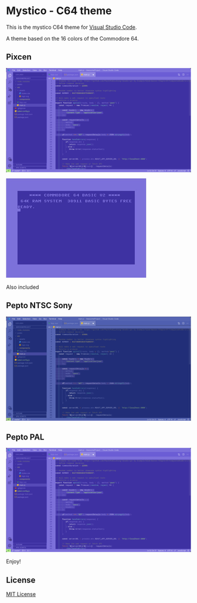# Mystico - C64 theme

This is the mystico C64 theme for [Visual Studio Code](http://code.visualstudio.com).

A theme based on the 16 colors of the Commodore 64.

## Pixcen

![Screenshot](https://raw.githubusercontent.com/chibanti/mystico-c64-vscode-theme/master/images/screenshots/screenshot-1.png)

![Screenshot](https://raw.githubusercontent.com/chibanti/mystico-c64-vscode-theme/master/images/c64-startscreen.png)

Also included

## Pepto NTSC Sony

![Screenshot](https://raw.githubusercontent.com/chibanti/mystico-c64-vscode-theme/master/images/screenshots/screenshot-pepto-ntsc-sony.png)
 
## Pepto PAL

![Screenshot](https://raw.githubusercontent.com/chibanti/mystico-c64-vscode-theme/master/images/screenshots/screenshot-1.png)

Enjoy!

## License

[MIT License](./LICENSE)
